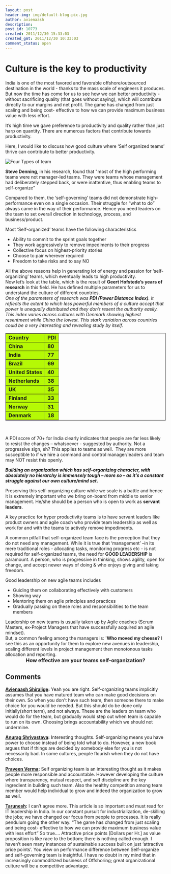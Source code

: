 ```yaml
---
layout: post
header-img: img/default-blog-pic.jpg
author: avienaash
description: 
post_id: 10773
created: 2011/12/30 15:33:03
created_gmt: 2011/12/30 10:33:03
comment_status: open
---
```


# Culture is the key to productivity

<p>India is one of the most favored and favorable offshore/outsourced destination in the world - thanks to the mass scale of engineers it produces. But now the time has come for us to see how we can better productivity - without sacrificing quality (that goes without saying), which will contribute directly to our margins and net profit. The game has changed from just scaling and being cost- effective to how we can provide maximum business value with less effort.</p>
<p>It’s high time we gave preference to productivity and quality rather than just harp on quantity. There are numerous factors that contribute towards productivity.</p>
<p>Here, I would like to discuss how good culture where ‘Self organized teams’ thrive can contribute to better productivity.</p>
<!--more-->

<p><img src="http://xebee.xebia.in/wp-content/uploads/2011/12/FourTypesOfTeam.jpg" alt="Four Types of team" /></p>
<p><strong>Steve Denning</strong>, in his research, found that "most of the high performing teams were not manager-led teams. They were teams whose management had deliberately stepped back, or were inattentive, thus enabling teams to self-organize"</p>
<p>Compared to them, the ‘self-governing’ teams did not demonstrate high-performance even on a single occasion. Their struggle for “what to do” always came in the way of their performance. Hence you need leaders on the team to set overall direction in technology, process, and business/product.</p>
<p>Most ‘Self-organized’ teams have the following characteristics
<ul>
    <li>Ability to commit to the sprint goals together</li>
    <li>They work aggressively to remove impediments to their progress</li>
    <li>Collective focus on highest-priority stories</li>
    <li>Choose to pair wherever required</li>
    <li>Freedom to take risks and to say NO</li>
</ul>
<div></div>
<div>All the above reasons help in generating lot of energy and passion for ‘self-organizing’ teams, which eventually leads to high productivity.</div>
<div></div>
<div></div>
<div>Now let’s look at the table, which is the result of <strong>Geert Hofstede’s years of research</strong> in this field. He has defined multiple parameters for us to understand the culture of different countries.</div>
<div></div>
<div></div>
<div><em>One of the parameters of research was <strong>PDI (Power Distance Index)</strong>. It reflects the extent to which less powerful members of a culture accept that power is unequally distributed and they don't resent the authority easily. This index varies across cultures with Denmark showing highest resentment while China the lowest. This stark variation across countries could be a very interesting and revealing study by itself.</em></div>
<div></div>
<div></div>
<div></div>
<table align="center" border="1">
<tbody>
<tr style="background-color: #b5f905;">
<td><span style="font-size: medium;"><strong>Country</strong></span></td>
<td><span style="font-size: medium;"><strong>PDI</strong></span></td>
</tr>
<tr style="background-color: #b5f905;">
<td><span style="font-size: medium;"><strong>China</strong></span></td>
<td><span style="font-size: medium;"><strong>80</strong></span></td>
</tr>
<tr style="background-color: #b5f905;">
<td><span style="font-size: medium;"><strong>India</strong></span></td>
<td><span style="font-size: medium;"><strong>77</strong></span></td>
</tr>
<tr style="background-color: #b5f905;">
<td><span style="font-size: medium;"><strong>Brazil</strong></span></td>
<td><span style="font-size: medium;"><strong>69</strong></span></td>
</tr>
<tr style="background-color: #b5f905;">
<td><span style="font-size: medium;"><strong>United States</strong></span></td>
<td><span style="font-size: medium;"><strong>40</strong></span></td>
</tr>
<tr style="background-color: #b5f905;">
<td><span style="font-size: medium;"><strong>Netherlands</strong></span></td>
<td><span style="font-size: medium;"><strong>38</strong></span></td>
</tr>
<tr style="background-color: #b5f905;">
<td><span style="font-size: medium;"><strong>UK</strong></span></td>
<td><span style="font-size: medium;"><strong>35</strong></span></td>
</tr>
<tr style="background-color: #b5f905;">
<td><span style="font-size: medium;"><strong>Finland</strong></span></td>
<td><span style="font-size: medium;"><strong>33</strong></span></td>
</tr>
<tr style="background-color: #b5f905;">
<td><span style="font-size: medium;"><strong>Norway</strong></span></td>
<td><span style="font-size: medium;"><strong>31</strong></span></td>
</tr>
<tr style="background-color: #b5f905;">
<td><span style="font-size: medium;"><strong>Denmark</strong></span></td>
<td><span style="font-size: medium;"><strong>18</strong></span></td>
</tr>
</tbody>
</table>
<br mce_bogus="1" /></p>
<p>A PDI score of 70+ for India clearly indicates that people are far less likely to resist the changes – whatsoever - suggested by authority. Not a progressive sign, eh? This applies to teams as well.  They are more susceptible to if we hire a command and control manager/leaders and team may NOT resist this openly.</p>
<p><em><strong>Building an organization which has self-organizing character, with absolutely no hierarchy is immensely tough – more so – as it’s a constant struggle against our own culture/mind set. </strong></em></p>
<p>Preserving this self-organizing culture while we scale is a battle and hence it is extremely important who we bring on-board from middle to senior management. He/she should be a person who is open to work as <strong>servant leaders</strong>.</p>
<p>A key practice for hyper productivity teams is to have servant leaders like product owners and agile coach who provide team leadership as well as work for and with the teams to actively remove impediments.</p>
<p>A common pitfall that self-organized team face is the perception that they do not need any management. While it is true that ‘management’ –in its mere traditional roles - allocating tasks, monitoring progress etc - is not required for self-organized teams, the need for <strong>GOOD LEADERSHIP</strong> is paramount. A person, who is progressive in thinking, shows agility, open for change, and accept newer ways of doing &amp; who enjoys giving and taking freedom.</p>
<p>Good leadership on new agile teams includes
<ul>
    <li>Guiding them on collaborating effectively with customers</li>
    <li>Showing way</li>
    <li>Mentoring them on agile principles and practices</li>
    <li>Gradually passing on these roles and responsibilities to the team members</li>
</ul>
<div>Leadership on new teams is usually taken up by Agile coaches (Scrum Masters, ex-Project Managers that have successfully acquired an agile mindset).</div>
<div></div>
<div>But, a common feeling among the managers is: '<strong>Who moved my cheese?</strong> I see this as an opportunity for them to explore new avenues in leadership, scaling different levels in project management then monotonous tasks allocation and reporting.</div>
<div></div>
<div style="text-align: center;"><span style="font-size: medium;"><strong>How effective are your teams self-organization?</strong></span></div></p>

## Comments

**[Avienaash Shiralige](#6546 "2012-01-02 11:06:51"):** Yeah you are right. Self-organizing teams implicitly assumes that you have matured team who can make good decisions on their own. So when you don't have such team, then someone there to make choice for you would be needed. But this should do be done only initially(short term), and not always. These are the leaders on team who would do for the team, but gradually would step out when team is capable to run on its own. Choosing brings accountability which we should not undermine.

**[Anurag Shrivastava](#6503 "2011-12-30 16:17:13"):** Interesting thoughts. Self-organizing means you have power to choose instead of being told what to do. However, a new book argues that if things are decided by somebody else for you is not necessarily bad. In some cultures, people flourish when they do not have choices.

**[Praveen Verma](#7006 "2012-01-18 11:12:03"):** Self organizing team is an interesting thought as it makes people more responsible and accountable. However developing the culture where transparency, mutual respect, and self discipline are the key ingredient in building such team. Also the healthy competition among team member would help individual to grow and indeed the organization to grow as well.

**[Tarunesh](#7571 "2012-02-15 22:43:47"):** I can’t agree more. This article is so important and must read for IT leadership in India. In our constant pursuit for industrialization, de-skilling the jobs; we have changed our focus from people to processes. It is really pendulum going the other way. “The game has changed from just scaling and being cost- effective to how we can provide maximum business value with less effort” So true…. Attractive price points [Dollars per Hr.] as value proposition is like race to the bottom; there is nothing called enough. I haven’t seen many instances of sustainable success built on just ‘attractive price points’. You view on performance difference between Self-organize and self-governing team is insightful. I have no doubt in my mind that in increasingly commoditized business of Offshoring; great organizational culture will be a competitive advantage.

